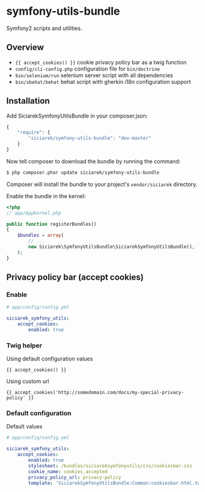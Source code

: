 symfony-utils-bundle
====================

Symfony2 scripts and utilities.

Overview
--------

 * ``{{ accept_cookies() }}`` cookie privacy policy bar as a twig function
 * ``config/cli-config.php`` configuration file for ``bin/doctrine``
 * ``bin/selenium/run`` selenium server script with all dependencies
 * ``bin/xbehat/behat`` behat script with gherkin i18n configuration support

Installation
------------

Add SiciarekSymfonyUtilsBundle in your composer.json:

```js
{
    "require": {
        "siciarek/symfony-utils-bundle": "dev-master"
    }
}
```

Now tell composer to download the bundle by running the command:

``` bash
$ php composer.phar update siciarek/symfony-utils-bundle
```

Composer will install the bundle to your project's `vendor/siciarek` directory.

Enable the bundle in the kernel:

``` php
<?php
// app/AppKernel.php

public function registerBundles()
{
    $bundles = array(
        // ...
        new Siciarek\SymfonyUtilsBundle\SiciarekSymfonyUtilsBundle(),
    );
}
```

Privacy policy bar (accept cookies)
-----------------------------------

### Enable

``` yaml
# app/config/config.yml

siciarek_symfony_utils:
    accept_cookies:
        enabled: true
````

### Twig helper

Using default configuration values


``` html+jinja
{{ accept_cookies() }}

```

Using custom url

``` html+jinja
{{ accept_cookies('http://somedomain.com/docs/my-special-privacy-policy' }}

```


### Default configuration

Default values

``` yaml
# app/config/config.yml

siciarek_symfony_utils:
    accept_cookies:
        enabled: true
        stylesheet: /bundles/siciareksymfonyutils/css/cookiesbar.css
        cookie_name: cookies_accepted
        privacy_policy_url: privacy-policy
        template: 'SiciarekSymfonyUtilsBundle:Common:cookiesbar.html.twig'

```
